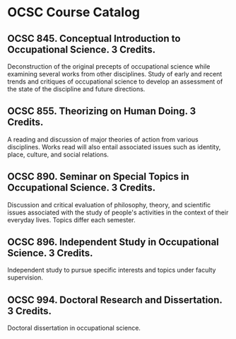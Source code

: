 # OCSC Course Catalog

## OCSC 845. Conceptual Introduction to Occupational Science. 3 Credits.

Deconstruction of the original precepts of occupational science while examining several works from other disciplines. Study of early and recent trends and critiques of occupational science to develop an assessment of the state of the discipline and future directions.

## OCSC 855. Theorizing on Human Doing. 3 Credits.

A reading and discussion of major theories of action from various disciplines. Works read will also entail associated issues such as identity, place, culture, and social relations.

## OCSC 890. Seminar on Special Topics in Occupational Science. 3 Credits.

Discussion and critical evaluation of philosophy, theory, and scientific issues associated with the study of people's activities in the context of their everyday lives. Topics differ each semester.

## OCSC 896. Independent Study in Occupational Science. 3 Credits.

Independent study to pursue specific interests and topics under faculty supervision.

## OCSC 994. Doctoral Research and Dissertation. 3 Credits.

Doctoral dissertation in occupational science.


